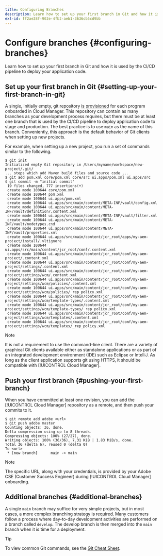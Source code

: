 ```yaml
---
title: Configuring Branches
description: Learn how to set up your first branch in Git and how it is used by the CI/CD pipeline to deploy your application code.
exl-id: ff2ae28f-902e-4fb2-aeb1-3636cb5cd9bb
---
```


# Configure branches {#configuring-branches}

Learn how to set up your first branch in Git and how it is used by the CI/CD pipeline to deploy your application code.

## Set up your first branch in Git {#setting-up-your-first-branch-in-git}

A single, initially empty, git repository [is provisioned](/help/requirements/environment-provisioning.md) for each program onboarded in Cloud Manager. This repository can contain as many branches as your development process requires, but there must be at least one branch that is used by the CI/CD pipeline to deploy application code to stage and production. The best practice is to use `main` as the name of this branch. Conveniently, this approach is the default behavior of Git clients when setting up new projects.

For example, when setting up a new project, you run a set of commands similar to the following.

```shell
$ git init
Initialized empty Git repository in /Users/myname/workspace/new-project/.git/
... steps which add Maven build files and source code ...
$ git add pom.xml core/pom.xml core/src ui.apps/pom.xml ui.apps/src
$ git commit -m "initial commit"
 19 files changed, 777 insertions(+)
 create mode 100644 core/pom.xml
 create mode 100644 pom.xml
 create mode 100644 ui.apps/pom.xml
 create mode 100644 ui.apps/src/main/content/META-INF/vault/config.xml
 create mode 100644 ui.apps/src/main/content/META-INF/vault/definition/.content.xml
 create mode 100644 ui.apps/src/main/content/META-INF/vault/filter.xml
 create mode 100644 ui.apps/src/main/content/META-INF/vault/nodetypes.cnd
 create mode 100644 ui.apps/src/main/content/META-INF/vault/properties.xml
 create mode 100644 ui.apps/src/main/content/jcr_root/apps/my-aem-project/install/.vltignore
 create mode 100644 ui.apps/src/main/content/jcr_root/conf/.content.xml
 create mode 100644 ui.apps/src/main/content/jcr_root/conf/my-aem-project/.content.xml
 create mode 100644 ui.apps/src/main/content/jcr_root/conf/my-aem-project/settings/.content.xml
 create mode 100644 ui.apps/src/main/content/jcr_root/conf/my-aem-project/settings/wcm/.content.xml
 create mode 100644 ui.apps/src/main/content/jcr_root/conf/my-aem-project/settings/wcm/policies/.content.xml
 create mode 100644 ui.apps/src/main/content/jcr_root/conf/my-aem-project/settings/wcm/policies/_rep_policy.xml
 create mode 100644 ui.apps/src/main/content/jcr_root/conf/my-aem-project/settings/wcm/template-types/.content.xml
 create mode 100644 ui.apps/src/main/content/jcr_root/conf/my-aem-project/settings/wcm/template-types/_rep_policy.xml
 create mode 100644 ui.apps/src/main/content/jcr_root/conf/my-aem-project/settings/wcm/templates/.content.xml
 create mode 100644 ui.apps/src/main/content/jcr_root/conf/my-aem-project/settings/wcm/templates/_rep_policy.xml
```

>[!NOTE]
>
>It is not a requirement to use the command-line client. There are a variety of graphical Git clients available either as standalone applications or as part of an integrated development environment (IDE) such as Eclipse or IntelliJ. As long as the client application supports git using HTTPS, it should be compatible with [!UICONTROL Cloud Manager].

## Push your first branch {#pushing-your-first-branch}

When you have committed at least one revision, you can add the [!UICONTROL Cloud Manager] repository as a remote, and then push your commits to it.

```shell
$ git remote add adobe <url>
$ git push adobe master
Counting objects: 36, done.
Delta compression using up to 8 threads.
Compressing objects: 100% (27/27), done.
Writing objects: 100% (36/36), 7.31 KiB | 1.83 MiB/s, done.
Total 36 (delta 6), reused 0 (delta 0)
To <url>
 * [new branch]      main -> main
```

>[!NOTE]
>
>The specific URL, along with your credentials, is provided by your Adobe CSE (Customer Success Engineer) during [!UICONTROL Cloud Manager] onboarding.

## Additional branches {#additional-branches}

A single `main` branch may suffice for very simple projects, but in most cases, a more complex branching strategy is required. Many customers follow a process where day-to-day development activities are performed on a branch called `develop`. The develop branch is then merged into the `main` branch when it is time for a deployment.

>[!TIP]
>
>To view common Git commands, see the [Git Cheat Sheet](https://training.github.com/downloads/github-git-cheat-sheet).
